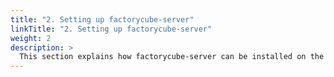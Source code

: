 ```yaml
---
title: "2. Setting up factorycube-server"
linkTitle: "2. Setting up factorycube-server"
weight: 2
description: >
  This section explains how factorycube-server can be installed on the servers 
---
```

